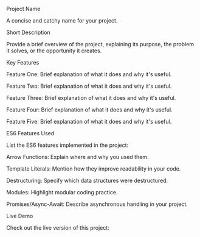 Project Name

A concise and catchy name for your project.

Short Description

Provide a brief overview of the project, explaining its purpose, the problem it solves, or the opportunity it creates.

Key Features

Feature One: Brief explanation of what it does and why it's useful.

Feature Two: Brief explanation of what it does and why it's useful.

Feature Three: Brief explanation of what it does and why it's useful.

Feature Four: Brief explanation of what it does and why it's useful.

Feature Five: Brief explanation of what it does and why it's useful.

ES6 Features Used

List the ES6 features implemented in the project:

Arrow Functions: Explain where and why you used them.

Template Literals: Mention how they improve readability in your code.

Destructuring: Specify which data structures were destructured.

Modules: Highlight modular coding practice.

Promises/Async-Await: Describe asynchronous handling in your project.

Live Demo

Check out the live version of this project:
